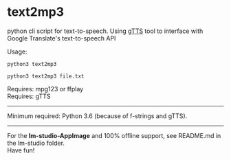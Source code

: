 # text2mp3
python cli script for text-to-speech. Using [gTTS](https://github.com/pndurette/gTTS)  tool to interface with Google Translate's text-to-speech API  

Usage:
```
python3 text2mp3
```
```
python3 text2mp3 file.txt
```

Requires: mpg123 or ffplay
<br>
Requires: gTTS

---
Minimum required: Python 3.6 (because of f-strings and gTTS).

---

For the **lm-studio-AppImage** and 100% offline support, see README.md in the lm-studio folder.<br>
Have fun!

